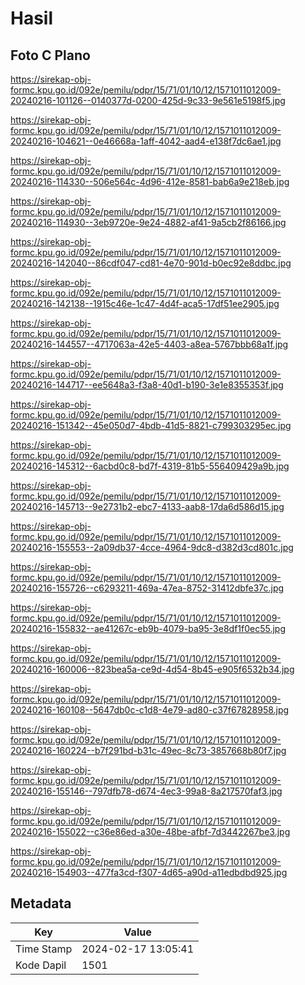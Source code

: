# Hasil

## Foto C Plano

https://sirekap-obj-formc.kpu.go.id/092e/pemilu/pdpr/15/71/01/10/12/1571011012009-20240216-101126--0140377d-0200-425d-9c33-9e561e5198f5.jpg

https://sirekap-obj-formc.kpu.go.id/092e/pemilu/pdpr/15/71/01/10/12/1571011012009-20240216-104621--0e46668a-1aff-4042-aad4-e138f7dc6ae1.jpg

https://sirekap-obj-formc.kpu.go.id/092e/pemilu/pdpr/15/71/01/10/12/1571011012009-20240216-114330--506e564c-4d96-412e-8581-bab6a9e218eb.jpg

https://sirekap-obj-formc.kpu.go.id/092e/pemilu/pdpr/15/71/01/10/12/1571011012009-20240216-114930--3eb9720e-9e24-4882-af41-9a5cb2f86166.jpg

https://sirekap-obj-formc.kpu.go.id/092e/pemilu/pdpr/15/71/01/10/12/1571011012009-20240216-142040--86cdf047-cd81-4e70-901d-b0ec92e8ddbc.jpg

https://sirekap-obj-formc.kpu.go.id/092e/pemilu/pdpr/15/71/01/10/12/1571011012009-20240216-142138--1915c46e-1c47-4d4f-aca5-17df51ee2905.jpg

https://sirekap-obj-formc.kpu.go.id/092e/pemilu/pdpr/15/71/01/10/12/1571011012009-20240216-144557--4717063a-42e5-4403-a8ea-5767bbb68a1f.jpg

https://sirekap-obj-formc.kpu.go.id/092e/pemilu/pdpr/15/71/01/10/12/1571011012009-20240216-144717--ee5648a3-f3a8-40d1-b190-3e1e8355353f.jpg

https://sirekap-obj-formc.kpu.go.id/092e/pemilu/pdpr/15/71/01/10/12/1571011012009-20240216-151342--45e050d7-4bdb-41d5-8821-c799303295ec.jpg

https://sirekap-obj-formc.kpu.go.id/092e/pemilu/pdpr/15/71/01/10/12/1571011012009-20240216-145312--6acbd0c8-bd7f-4319-81b5-556409429a9b.jpg

https://sirekap-obj-formc.kpu.go.id/092e/pemilu/pdpr/15/71/01/10/12/1571011012009-20240216-145713--9e2731b2-ebc7-4133-aab8-17da6d586d15.jpg

https://sirekap-obj-formc.kpu.go.id/092e/pemilu/pdpr/15/71/01/10/12/1571011012009-20240216-155553--2a09db37-4cce-4964-9dc8-d382d3cd801c.jpg

https://sirekap-obj-formc.kpu.go.id/092e/pemilu/pdpr/15/71/01/10/12/1571011012009-20240216-155726--c6293211-469a-47ea-8752-31412dbfe37c.jpg

https://sirekap-obj-formc.kpu.go.id/092e/pemilu/pdpr/15/71/01/10/12/1571011012009-20240216-155832--ae41267c-eb9b-4079-ba95-3e8df1f0ec55.jpg

https://sirekap-obj-formc.kpu.go.id/092e/pemilu/pdpr/15/71/01/10/12/1571011012009-20240216-160006--823bea5a-ce9d-4d54-8b45-e905f6532b34.jpg

https://sirekap-obj-formc.kpu.go.id/092e/pemilu/pdpr/15/71/01/10/12/1571011012009-20240216-160108--5647db0c-c1d8-4e79-ad80-c37f67828958.jpg

https://sirekap-obj-formc.kpu.go.id/092e/pemilu/pdpr/15/71/01/10/12/1571011012009-20240216-160224--b7f291bd-b31c-49ec-8c73-3857668b80f7.jpg

https://sirekap-obj-formc.kpu.go.id/092e/pemilu/pdpr/15/71/01/10/12/1571011012009-20240216-155146--797dfb78-d674-4ec3-99a8-8a217570faf3.jpg

https://sirekap-obj-formc.kpu.go.id/092e/pemilu/pdpr/15/71/01/10/12/1571011012009-20240216-155022--c36e86ed-a30e-48be-afbf-7d3442267be3.jpg

https://sirekap-obj-formc.kpu.go.id/092e/pemilu/pdpr/15/71/01/10/12/1571011012009-20240216-154903--477fa3cd-f307-4d65-a90d-a11edbdbd925.jpg


## Metadata

| Key        | Value               |
| ---------- | ------------------- |
| Time Stamp | 2024-02-17 13:05:41 |
| Kode Dapil | 1501                |



